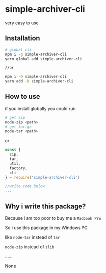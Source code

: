 # simple-archiver-cli

very easy to use

## Installation

```sh
# global cli
npm i -g simple-archiver-cli
yarn global add simple-archiver-cli

//or

npm i -D simple-archiver-cli
yarn add -D simple-archiver-cli
```

## How to use

if you install globally
you could run

```sh
# get zip
node-zip <path>
# get tar.gz
node-tar <path>
```

or

```js
const {
  zip,
  tar,
  util,
  factory,
  cli
} = require('simple-archiver-cli')

//write code below
...

```

## Why i write this package?

Because i am too poor to buy me a `Macbook Pro`

So i use this package in my Windows PC

like `node-tar` instead of `tar`

`node-zip` instead of `zlib`

......

None
